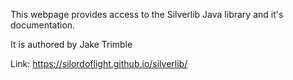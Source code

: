 This webpage provides access to the Silverlib Java library and it's documentation.

It is authored by Jake Trimble

Link: https://silordoflight.github.io/silverlib/
